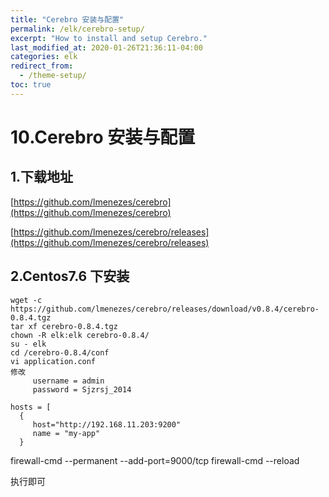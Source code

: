 ```yaml
---
title: "Cerebro 安装与配置"
permalink: /elk/cerebro-setup/
excerpt: "How to install and setup Cerebro."
last_modified_at: 2020-01-26T21:36:11-04:00
categories: elk
redirect_from:
  - /theme-setup/
toc: true
---
```


# 10.Cerebro 安装与配置

## 1.下载地址

[https://github.com/lmenezes/cerebro](https://github.com/lmenezes/cerebro)

[https://github.com/lmenezes/cerebro/releases](https://github.com/lmenezes/cerebro/releases)


## 2.Centos7.6 下安装
```
wget -c https://github.com/lmenezes/cerebro/releases/download/v0.8.4/cerebro-0.8.4.tgz
tar xf cerebro-0.8.4.tgz
chown -R elk:elk cerebro-0.8.4/
su - elk
cd /cerebro-0.8.4/conf
vi application.conf
修改
     username = admin
     password = Sjzrsj_2014

hosts = [
  {
     host="http://192.168.11.203:9200"
     name = "my-app"
  }
```


firewall-cmd --permanent --add-port=9000/tcp
firewall-cmd --reload

执行即可